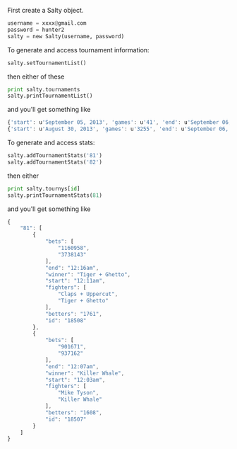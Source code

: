 First create a Salty object.
```python
username = xxxx@gmail.com
password = hunter2
salty = new Salty(username, password)
```

To generate and access tournament information:
```python
salty.setTournamentList()
```
then either of these
```python
print salty.tournaments
salty.printTournamentList()
```
and you'll get something like
```javascript
{'start': u'September 05, 2013', 'games': u'41', 'end': u'September 06, 2013', 'id': u'85', 'name': u'Shaker Classic 7'}
{'start': u'August 30, 2013', 'games': u'3255', 'end': u'September 06, 2013', 'id': u'84', 'name': u"Salty's Dream Cast Casino 10"}
```

To generate and access stats:
```python
salty.addTournamentStats('81')
salty.addTournamentStats('82')
```
then either
```python
print salty.tournys[id]
salty.printTournamentStats(81)
```
and you'll get something like
```javascript
{
    "81": [
        {
            "bets": [
                "1160958",
                "3738143"
            ],
            "end": "12:16am",
            "winner": "Tiger + Ghetto",
            "start": "12:11am",
            "fighters": [
                "Claps + Uppercut",
                "Tiger + Ghetto"
            ],
            "betters": "1761",
            "id": "18508"
        },
        {
            "bets": [
                "901671",
                "937162"
            ],
            "end": "12:07am",
            "winner": "Killer Whale",
            "start": "12:03am",
            "fighters": [
                "Mike Tyson",
                "Killer Whale"
            ],
            "betters": "1608",
            "id": "18507"
        }
    ]
}
```
